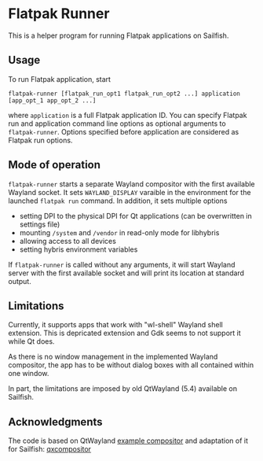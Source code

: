# Flatpak Runner

This is a helper program for running Flatpak applications
on Sailfish.


## Usage

To run Flatpak application, start

```
flatpak-runner [flatpak_run_opt1 flatpak_run_opt2 ...] application [app_opt_1 app_opt_2 ...]
```

where `application` is a full Flatpak application ID. You can specify
Flatpak run and application command line options as optional arguments
to `flatpak-runner`. Options specified before application are
considered as Flatpak run options.


## Mode of operation

`flatpak-runner` starts a separate Wayland compositor with the first
available Wayland socket. It sets `WAYLAND_DISPLAY` varaible in the
environment for the launched `flatpak run` command. In addition, it
sets multiple options

* setting DPI to the physical DPI for Qt applications (can be
  overwritten in settings file)
* mounting `/system` and `/vendor` in read-only mode for libhybris
* allowing access to all devices
* setting hybris environment variables

If `flatpak-runner` is called without any arguments, it will start
Wayland server with the first available socket and will print its
location at standard output.


## Limitations

Currently, it supports apps that work with "wl-shell" Wayland shell
extension. This is depricated extension and Gdk seems to not support
it while Qt does.

As there is no window management in the implemented Wayland
compositor, the app has to be without dialog boxes with all contained
within one window.

In part, the limitations are imposed by old QtWayland (5.4) available
on Sailfish.


## Acknowledgments

The code is based on QtWayland [example
compositor](https://github.com/qt/qtwayland/tree/5.4/examples/wayland/qml-compositor)
and adaptation of it for Sailfish:
[qxcompositor](https://github.com/elros34/qxcompositor)

